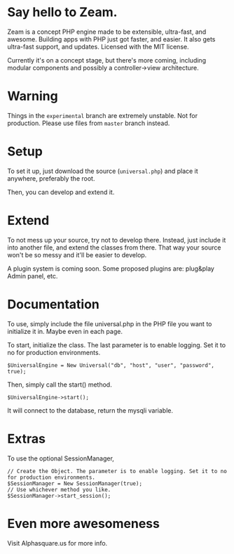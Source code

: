 Say hello to Zeam.
===============

Zeam is a concept PHP engine made to be extensible, ultra-fast, and awesome. Building apps with PHP just got faster, and easier. It also gets ultra-fast support, and updates. Licensed with the MIT license.

Currently it's on a concept stage, but there's more coming, including modular components and possibly a controller->view architecture.

Warning
===============

Things in the ``experimental`` branch are extremely unstable. Not for production. Please use files from ``master`` branch instead.

Setup
===============

To set it up, just download the source (``universal.php``) and place it anywhere, preferably the root.

Then, you can develop and extend it. 

Extend
===============

To not mess up your source, try not to develop there. Instead, just include it into another file, and extend the classes from there. That way your source won't be so messy and it'll be easier to develop. 

A plugin system is coming soon. Some proposed plugins are: plug&play Admin panel, etc.

Documentation
===============

To use, simply include the file universal.php in the PHP file you want to initialize it in. Maybe even in each page.


To start, initialize the class. The last parameter is to enable logging. Set it to no for production environments.

  ``$UniversalEngine = New Universal("db", "host", "user", "password", true);``

Then, simply call the start() method.

  ``$UniversalEngine->start();``

It will connect to the database, return the mysqli variable.

Extras
======

To use the optional SessionManager, 


	// Create the Object. The parameter is to enable logging. Set it to no for production environments.
	$SessionManager = New SessionManager(true);
	// Use whichever method you like.
	$SessionManager->start_session();


Even more awesomeness
=====================

Visit Alphasquare.us for more info.
